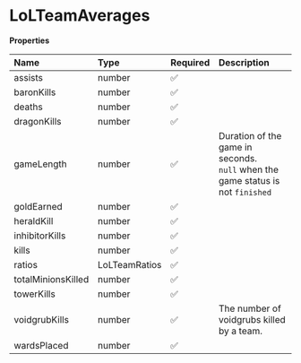# LoLTeamAverages

**Properties**

| Name               | Type          | Required | Description                                                                         |
| :----------------- | :------------ | :------- | :---------------------------------------------------------------------------------- |
| assists            | number        | ✅       |                                                                                     |
| baronKills         | number        | ✅       |                                                                                     |
| deaths             | number        | ✅       |                                                                                     |
| dragonKills        | number        | ✅       |                                                                                     |
| gameLength         | number        | ✅       | Duration of the game in seconds. <br/>`null` when the game status is not `finished` |
| goldEarned         | number        | ✅       |                                                                                     |
| heraldKill         | number        | ✅       |                                                                                     |
| inhibitorKills     | number        | ✅       |                                                                                     |
| kills              | number        | ✅       |                                                                                     |
| ratios             | LoLTeamRatios | ✅       |                                                                                     |
| totalMinionsKilled | number        | ✅       |                                                                                     |
| towerKills         | number        | ✅       |                                                                                     |
| voidgrubKills      | number        | ✅       | The number of voidgrubs killed by a team.                                           |
| wardsPlaced        | number        | ✅       |                                                                                     |

